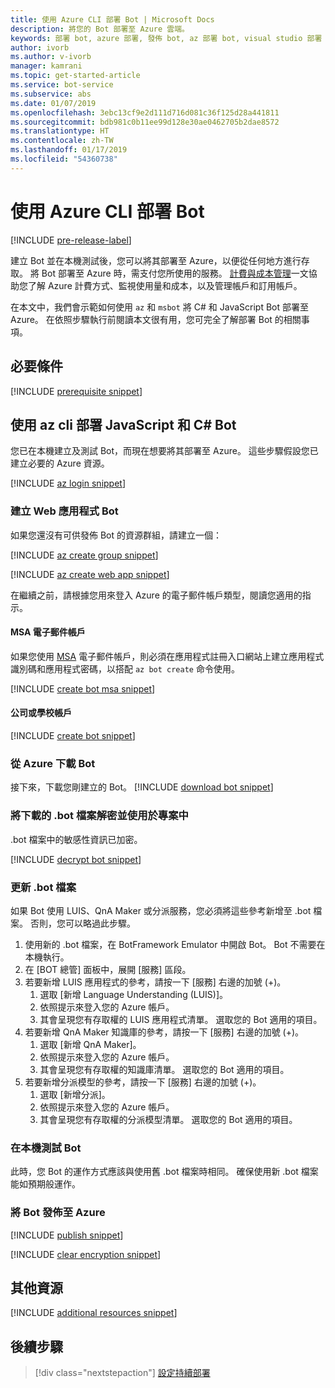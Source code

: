 ```yaml
---
title: 使用 Azure CLI 部署 Bot | Microsoft Docs
description: 將您的 Bot 部署至 Azure 雲端。
keywords: 部署 bot, azure 部署, 發佈 bot, az 部署 bot, visual studio 部署 bot, msbot 發佈, msbot 複製
author: ivorb
ms.author: v-ivorb
manager: kamrani
ms.topic: get-started-article
ms.service: bot-service
ms.subservice: abs
ms.date: 01/07/2019
ms.openlocfilehash: 3ebc13cf9e2d111d716d081c36f125d28a441811
ms.sourcegitcommit: bdb981c0b11ee99d128e30ae0462705b2dae8572
ms.translationtype: HT
ms.contentlocale: zh-TW
ms.lasthandoff: 01/17/2019
ms.locfileid: "54360738"
---
```

# <a name="deploy-your-bot-using-azure-cli"></a>使用 Azure CLI 部署 Bot

[!INCLUDE [pre-release-label](./includes/pre-release-label.md)]

建立 Bot 並在本機測試後，您可以將其部署至 Azure，以便從任何地方進行存取。 將 Bot 部署至 Azure 時，需支付您所使用的服務。 [計費與成本管理](https://docs.microsoft.com/en-us/azure/billing/)一文協助您了解 Azure 計費方式、監視使用量和成本，以及管理帳戶和訂用帳戶。

在本文中，我們會示範如何使用 `az` 和 `msbot` 將 C# 和 JavaScript Bot 部署至 Azure。 在依照步驟執行前閱讀本文很有用，您可完全了解部署 Bot 的相關事項。

## <a name="prerequisites"></a>必要條件

[!INCLUDE [prerequisite snippet](~/includes/deploy/snippet-prerequisite.md)]


## <a name="deploy-javascript-and-c-bots-using-az-cli"></a>使用 az cli 部署 JavaScript 和 C# Bot

您已在本機建立及測試 Bot，而現在想要將其部署至 Azure。 這些步驟假設您已建立必要的 Azure 資源。

[!INCLUDE [az login snippet](~/includes/deploy/snippet-az-login.md)]

### <a name="create-a-web-app-bot"></a>建立 Web 應用程式 Bot

如果您還沒有可供發佈 Bot 的資源群組，請建立一個：

[!INCLUDE [az create group snippet](~/includes/deploy/snippet-az-create-group.md)]

[!INCLUDE [az create web app snippet](~/includes/deploy/snippet-create-web-app.md)]

在繼續之前，請根據您用來登入 Azure 的電子郵件帳戶類型，閱讀您適用的指示。

#### <a name="msa-email-account"></a>MSA 電子郵件帳戶

如果您使用 [MSA](https://en.wikipedia.org/wiki/Microsoft_account) 電子郵件帳戶，則必須在應用程式註冊入口網站上建立應用程式識別碼和應用程式密碼，以搭配 `az bot create` 命令使用。

[!INCLUDE [create bot msa snippet](~/includes/deploy/snippet-create-bot-msa.md)]

#### <a name="business-or-school-account"></a>公司或學校帳戶

[!INCLUDE [create bot snippet](~/includes/deploy/snippet-create-bot.md)]

### <a name="download-the-bot-from-azure"></a>從 Azure 下載 Bot

接下來，下載您剛建立的 Bot。 
[!INCLUDE [download bot snippet](~/includes/deploy/snippet-download-bot.md)]

### <a name="decrypt-the-downloaded-bot-file-and-use-in-your-project"></a>將下載的 .bot 檔案解密並使用於專案中

.bot 檔案中的敏感性資訊已加密。

[!INCLUDE [decrypt bot snippet](~/includes/deploy/snippet-decrypt-bot.md)]

### <a name="update-the-bot-file"></a>更新 .bot 檔案

如果 Bot 使用 LUIS、QnA Maker 或分派服務，您必須將這些參考新增至 .bot 檔案。 否則，您可以略過此步驟。

1. 使用新的 .bot 檔案，在 BotFramework Emulator 中開啟 Bot。 Bot 不需要在本機執行。
1. 在 [BOT 總管] 面板中，展開 [服務] 區段。
1. 若要新增 LUIS 應用程式的參考，請按一下 [服務] 右邊的加號 (+)。
   1. 選取 [新增 Language Understanding (LUIS)]。
   1. 依照提示來登入您的 Azure 帳戶。
   1. 其會呈現您有存取權的 LUIS 應用程式清單。 選取您的 Bot 適用的項目。
1. 若要新增 QnA Maker 知識庫的參考，請按一下 [服務] 右邊的加號 (+)。
   1. 選取 [新增 QnA Maker]。
   1. 依照提示來登入您的 Azure 帳戶。
   1. 其會呈現您有存取權的知識庫清單。 選取您的 Bot 適用的項目。
1. 若要新增分派模型的參考，請按一下 [服務] 右邊的加號 (+)。
   1. 選取 [新增分派]。
   1. 依照提示來登入您的 Azure 帳戶。
   1. 其會呈現您有存取權的分派模型清單。 選取您的 Bot 適用的項目。

### <a name="test-your-bot-locally"></a>在本機測試 Bot

此時，您 Bot 的運作方式應該與使用舊 .bot 檔案時相同。 確保使用新 .bot 檔案能如預期般運作。

### <a name="publish-your-bot-to-azure"></a>將 Bot 發佈至 Azure

<!-- TODO: re-encrypt your .bot file? -->

[!INCLUDE [publish snippet](~/includes/deploy/snippet-publish.md)]

<!-- TODO: If we tell them to re-encrypt, this step is not necessary. -->

[!INCLUDE [clear encryption snippet](~/includes/deploy/snippet-clear-encryption.md)]

## <a name="additional-resources"></a>其他資源

[!INCLUDE [additional resources snippet](~/includes/deploy/snippet-additional-resources.md)]

## <a name="next-steps"></a>後續步驟
> [!div class="nextstepaction"]
> [設定持續部署](bot-service-build-continuous-deployment.md)
